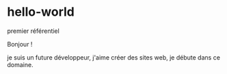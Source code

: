 # hello-world
premier référentiel

Bonjour !

je suis un future développeur, j'aime créer des sites web, je débute dans ce domaine.
